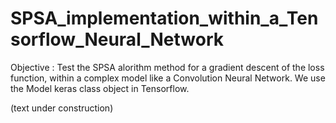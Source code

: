 # SPSA_implementation_within_a_Tensorflow_Neural_Network
Objective : Test the SPSA alorithm method for a gradient descent of the loss function, within a complex model like a Convolution Neural Network. We use the Model keras class object in Tensorflow.

(text under construction)
